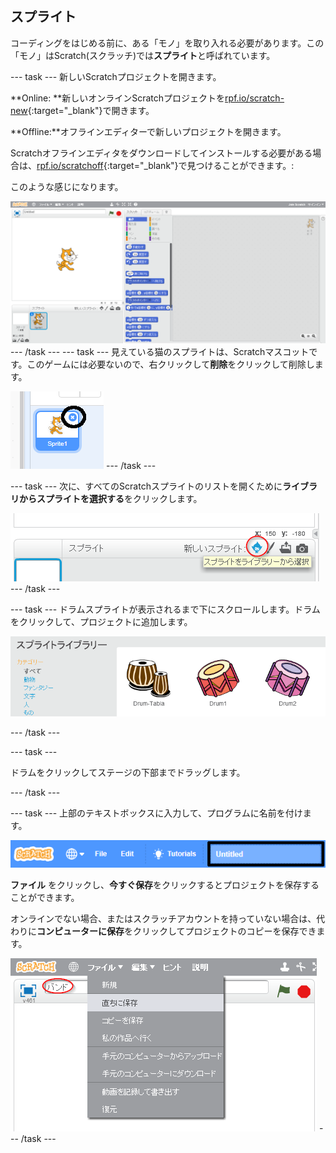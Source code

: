 ## スプライト

コーディングをはじめる前に、ある「モノ」を取り入れる必要があります。この「モノ」はScratch(スクラッチ)では**スプライト**と呼ばれています。

\--- task \--- 新しいScratchプロジェクトを開きます。

**Online: **新しいオンラインScratchプロジェクトを[rpf.io/scratch-new](http://rpf.io/scratch-new){:target="_blank"}で開きます。

**Offline:**オフラインエディターで新しいプロジェクトを開きます。

Scratchオフラインエディタをダウンロードしてインストールする必要がある場合は、[rpf.io/scratchoff](http://rpf.io/scratchoff){:target="_blank"}で見つけることができます。:

このような感じになります。

![スクリーンショット](images/band-scratch.png) \--- /task \--- \--- task \--- 見えている猫のスプライトは、Scratchマスコットです。このゲームには必要ないので、右クリックして**削除**をクリックして削除します。

![スクリーンショット](images/band-delete-annotated.png) \--- /task \---

\--- task \--- 次に、すべてのScratchスプライトのリストを開くために**ライブラリからスプライトを選択する**をクリックします。

![スクリーンショット](images/band-sprite-library.png) \--- /task \---

\--- task \--- ドラムスプライトが表示されるまで下にスクロールします。ドラムをクリックして、プロジェクトに追加します。

![スクリーンショット](images/band-sprite-drum.png)

\--- /task \---

\--- task \---

ドラムをクリックしてステージの下部までドラッグします。

\--- /task \---

\--- task \--- 上部のテキストボックスに入力して、プログラムに名前を付けます。

![名前](images/band-name-annotated.png)

**ファイル** をクリックし、**今すぐ保存**をクリックするとプロジェクトを保存することができます。

オンラインでない場合、またはスクラッチアカウントを持っていない場合は、代わりに**コンピューターに保存**をクリックしてプロジェクトのコピーを保存できます。

![スクリーンショット](images/band-save.png) \--- /task \---